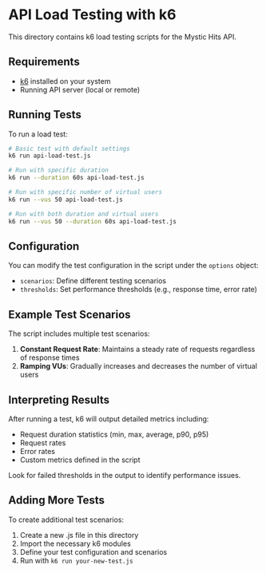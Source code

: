 # API Load Testing with k6

This directory contains k6 load testing scripts for the Mystic Hits API.

## Requirements

- [k6](https://k6.io/docs/getting-started/installation/) installed on your system
- Running API server (local or remote)

## Running Tests

To run a load test:

```bash
# Basic test with default settings
k6 run api-load-test.js

# Run with specific duration
k6 run --duration 60s api-load-test.js

# Run with specific number of virtual users
k6 run --vus 50 api-load-test.js

# Run with both duration and virtual users
k6 run --vus 50 --duration 60s api-load-test.js
```

## Configuration

You can modify the test configuration in the script under the `options` object:

- `scenarios`: Define different testing scenarios
- `thresholds`: Set performance thresholds (e.g., response time, error rate)

## Example Test Scenarios

The script includes multiple test scenarios:

1. **Constant Request Rate**: Maintains a steady rate of requests regardless of response times
2. **Ramping VUs**: Gradually increases and decreases the number of virtual users

## Interpreting Results

After running a test, k6 will output detailed metrics including:

- Request duration statistics (min, max, average, p90, p95)
- Request rates
- Error rates
- Custom metrics defined in the script

Look for failed thresholds in the output to identify performance issues.

## Adding More Tests

To create additional test scenarios:

1. Create a new .js file in this directory
2. Import the necessary k6 modules
3. Define your test configuration and scenarios
4. Run with `k6 run your-new-test.js`